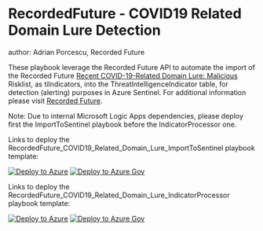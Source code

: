 # RecordedFuture - COVID19 Related Domain Lure Detection
author: Adrian Porcescu, Recorded Future

These playbook leverage the Recorded Future API to automate the import of the Recorded Future [Recent COVID-19-Related Domain Lure: Malicious](https://support.recordedfuture.com/hc/en-us/articles/115003793388-Domain-Risk-Rules) Risklist, as tiIndicators, into the ThreatIntelligenceIndicator table, for detection (alerting) purposes in Azure Sentinel.  For additional information please visit [Recorded Future](https://www.recordedfuture.com/integrations/azure/).

Note: Due to internal Microsoft Logic Apps dependencies, please deploy first the ImportToSentinel playbook before the IndicatorProcessor one.

Links to deploy the RecordedFuture_COVID19_Related_Domain_Lure_ImportToSentinel playbook template:

[![Deploy to Azure](https://aka.ms/deploytoazurebutton)](https://portal.azure.com/#create/Microsoft.Template/uri/https%3A%2F%2Fraw.githubusercontent.com%2FAzure%2FAzure-Sentinel%2Fmaster%2FPlaybooks%2FRecordedFuture_COVID19_Related_Domain_Lure_Detect%2FRecordedFuture_COVID19_Related_Domain_Lure_ImportToSentinel.json)
[![Deploy to Azure Gov](https://aka.ms/deploytoazuregovbutton)](https://portal.azure.us/#create/Microsoft.Template/uri/https%3A%2F%2Fraw.githubusercontent.com%2FAzure%2FAzure-Sentinel%2Fmaster%2FPlaybooks%2FRecordedFuture_COVID19_Related_Domain_Lure_Detect%2FRecordedFuture_COVID19_Related_Domain_Lure_ImportToSentinel.json)

Links to deploy the RecordedFuture_COVID19_Related_Domain_Lure_IndicatorProcessor playbook template:

[![Deploy to Azure](https://aka.ms/deploytoazurebutton)](https://portal.azure.com/#create/Microsoft.Template/uri/https%3A%2F%2Fraw.githubusercontent.com%2FAzure%2FAzure-Sentinel%2Fmaster%2FPlaybooks%2FRecordedFuture_COVID19_Related_Domain_Lure_Detect%2FRecordedFuture_COVID19_Related_Domain_Lure_IndicatorProcessor.json)
[![Deploy to Azure Gov](https://aka.ms/deploytoazuregovbutton)](https://portal.azure.us/#create/Microsoft.Template/uri/https%3A%2F%2Fraw.githubusercontent.com%2FAzure%2FAzure-Sentinel%2Fmaster%2FPlaybooks%2FRecordedFuture_COVID19_Related_Domain_Lure_Detect%2FRecordedFuture_COVID19_Related_Domain_Lure_IndicatorProcessor.json)